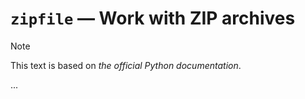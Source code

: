 # `zipfile` — Work with ZIP archives

> [!NOTE]
> This text is based on *the official Python documentation*.

...
